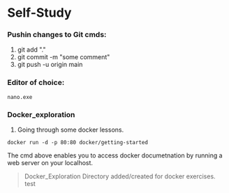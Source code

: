 # Self-Study

### Pushin changes to Git cmds:


1. git add "."
2. git commit -m "some comment"
3. git push -u origin main

### Editor of choice:

```nano.exe```

### Docker_exploration
1. Going through some docker lessons. 

```docker run -d -p 80:80 docker/getting-started```

The cmd above enables you to access docker documetnation by running a web server on your localhost.

> Docker_Exploration Directory added/created for docker exercises.
> test

